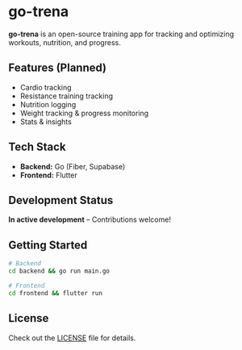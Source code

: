 # go-trena  

**go-trena** is an open-source training app for tracking and optimizing workouts, nutrition, and progress.  

## Features (Planned)  
- Cardio tracking  
- Resistance training tracking  
- Nutrition logging  
- Weight tracking & progress monitoring  
- Stats & insights  

## Tech Stack  
- **Backend:** Go (Fiber, Supabase)  
- **Frontend:** Flutter  

## Development Status  
**In active development** – Contributions welcome!  

## Getting Started  
```sh
# Backend
cd backend && go run main.go  

# Frontend
cd frontend && flutter run  
```  

## License  
Check out the [LICENSE](./LICENSE) file for details.